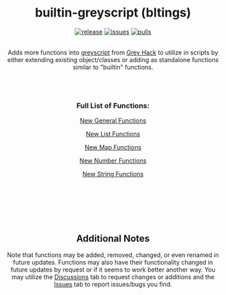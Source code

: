 <h1 align="center"><b>builtin-greyscript (bltings)</b></h1>
<p align="center">
<a href="https://github.com/irtsa-dev/builtin-greyscript/releases/tag/v2.2.0">
        <img src="https://img.shields.io/badge/release-2.2.0-brightgreen"
            alt="release"></a>
<a href="https://github.com/irtsa-dev/builtin-greyscript/issues">
        <img src="https://custom-icon-badges.demolab.com/github/issues-raw/irtsa-dev/builtin-greyscript?logo=issue"
            alt="issues"></a>
<a href="https://github.com/irtsa-dev/builtin-greyscript/pulls">
        <img src="https://custom-icon-badges.demolab.com/github/issues-pr/irtsa-dev/builtin-greyscript?logo=git-pull-request"
            alt="pulls"></a>
</p>
<p align="center">
<br />
Adds more functions into <a href="https://codedocs.ghtools.xyz">greyscript</a> from <a href="https://store.steampowered.com/app/605230/Grey_Hack">Grey Hack</a> to utilize in scripts by either extending existing object/classes or adding as standalone functions similar to "builtin" functions.
</p>
<br />
<br />
<h3 align="center">Full List of Functions: </h3>
<p align="center"><a href="https://github.com/irtsa-dev/builtin-greyscript/wiki/New-General-Functions">New General Functions</a></p>
<p align="center"><a href="https://github.com/irtsa-dev/builtin-greyscript/wiki/New-List-Functions">New List Functions</a></p>
<p align="center"><a href="https://github.com/irtsa-dev/builtin-greyscript/wiki/New-Map-Functions">New Map Functions</a></p>
<p align="center"><a href="https://github.com/irtsa-dev/builtin-greyscript/wiki/New-Number-Functions">New Number Functions</a></p>
<p align="center"><a href="https://github.com/irtsa-dev/builtin-greyscript/wiki/New-String-Functions">New String Functions</a></p>
<br />
<br />
<br />
<br />
<br />
<h2 align="center">Additional Notes</h2>
<p align="center">
Note that functions may be added, removed, changed, or even renamed in future updates. Functions may also have their functionality changed in future updates by request or if it seems to work better another way. You may utilize the <a href="https://github.com/irtsa-dev/builtin-greyscript/discussions">Discussions</a> tab to request changes or additions and the <a href="https://github.com/irtsa-dev/builtin-greyscript/issues">Issues</a> tab to report issues/bugs you find.
